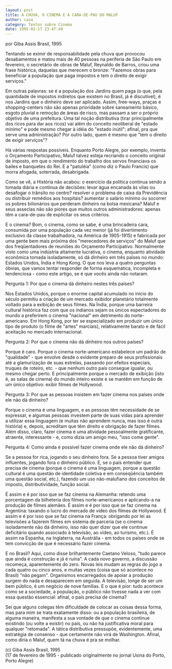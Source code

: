 ```yaml
---
layout: post
title: A CHUVA, O CINEMA E A CARA-DE-PAU DO MALUF
author: casa
category: Textos sobre Cinema
date: 1995-02-17 23:47:49
---
```

por Giba Assis Brasil, 1995

Tentando se eximir de responsabilidade pela chuva que provocou desabamentos e matou mais de 40 pessoas na periferia de São Paulo em fevereiro, o secretário de obras de Maluf, Reynaldo de Barros, criou uma frase histórica, daquelas que merecem o bronze: "Fazemos obras para beneficiar a população que paga impostos e tem o direito de exigir serviços."

Em outras palavras: se é a população dos Jardins quem paga (o que, pela quantidade de impostos indiretos que existem no Brasil, já é discutível), é nos Jardins que o dinheiro deve ser aplicado. Assim, free-ways, praças e shopping-centers não são apenas prioridade sobre saneamento básico, esgoto pluvial e remoção de áreas de risco, mas passam a ser o próprio objetivo de uma prefeitura. Uma tal noção distributiva (tirar principalmente dos ricos para dar aos ricos) vai além do conceito neoliberal de "estado mínimo" e pode mesmo chegar à idéia do "estado inútil": afinal, pra que serve uma administração? Por outro lado, quem é mesmo que "tem o direito de exigir serviços"?

Há várias respostas possíveis. Enquanto Porto Alegre, por exemplo, inventa o Orçamento Participativo, Maluf talvez esteja recriando o conceito original de imposto, em que o rendimento do trabalho dos servos financiava os bailes e banquetes do Rei. E a "patuléia" (como diz o Paulo Francis) que morra afogada, soterrada, desabrigada.

Como se vê, a História não acabou: o exercício da política continua sendo a tomada diária e contínua de decisões: levar água encanada às vilas ou desafogar o trânsito no centro? resolver o problema de caixa da Previdência ou distribuir remédios aos hospitais? aumentar o salário mínimo ou socorrer os pobres bilionários que perderam dinheiro na bolsa mexicana? Maluf e seus asseclas não são piores que muitos outros administradores: apenas têm a cara-de-pau de explicitar os seus critérios.

E o cinema? Bom, o cinema, como se sabe, é uma brincadeira cara, consumida por uma população cada vez menor (já foi divertimento exclusivo da classe trabalhadora, na América de 1905-1915) e fabricada por uma gente bem mais próxima dos "merecedores de serviços" do Maluf que dos freqüentadores de reuniões do Orçamento Participativo. Normalmente visto como uma indústria altamente lucrativa, o cinema, enquanto atividade econômica tomada isoladamente, só dá dinheiro em três países no mundo: Estados Unidos, Índia e Hong Kong. O que nos leva a quatro perguntas óbvias, que vamos tentar responder de forma esquemática, incompleta e tendenciosa - como este artigo, se é que vocês ainda não notaram.

Pergunta 1: Por que o cinema dá dinheiro nestes três países?

Nos Estados Unidos, porque o enorme capital acumulado no início do século permitiu a criação de um mercado exibidor planetário totalmente voltado para a exibição de seus filmes. Na Índia, porque uma barreira cultural histórica faz com que os indianos sejam os únicos espectadores do mundo a preferirem o cinema "nacional" em detrimento do norte-americano. Em Hong Kong, por ter se especializado em produzir um único tipo de produto (o filme de "artes" marciais), relativamente barato e de fácil aceitação no mercado internacional.

Pergunta 2: Por que o cinema não dá dinheiro nos outros países?

Porque é caro. Porque o cinema norte-americano estabelece um padrão de "qualidade" - que envolve desde o evidente preparo de seus profissionais até a glamurização de suas estrelas, passando por efeitos especiais, truques de roteiro, etc. - que nenhum outro país consegue igualar, ou mesmo chegar perto. E principalmente porque o mercado de exibição (isto é, as salas de cinema) do mundo inteiro existe e se mantêm em função de um único objetivo: exibir filmes de Hollywood.

Pergunta 3: Por que as pessoas insistem em fazer cinema nos países onde ele não dá dinheiro?

Porque o cinema é uma linguagem, e as pessoas têm necessidade de se expressar, e algumas pessoas investem parte de suas vidas para aprender a utilizar essa linguagem (e muitas não aprendem nunca, mas isso é outra história) e, depois, acreditam que têm direito e obrigação de fazer filmes. Além disso, claro, fazer cinema é uma atividade pessoalmente gratificante, atraente, interessante - e, como dizia um amigo meu, "isso come gente".

Pergunta 4: Como ainda é possível fazer cinema onde ele não dá dinheiro?

Se a pessoa for rica, jogando o seu dinheiro fora. Se a pessoa tiver amigos influentes, jogando fora o dinheiro público. E, se o país entender que precisa de cinema (porque o cinema é uma linguagem, porque a questão cultural é uma questão de identidade coletiva e em conseqüência também uma questão social, etc.), fazendo um uso não-malufiano dos conceitos de imposto, distributividade, função social.

É assim e é por isso que se faz cinema na Alemanha: retendo uma porcentagem da bilheteria dos filmes norte-americanos e aplicando-a na produção de filmes alemães. É assim e é por isso que se faz cinema na Argentina: taxando o lucro do mercado de vídeo dos filmes de Hollywood. É assim e é por isso que se faz cinema na França: obrigando por lei as televisões a fazerem filmes em sistema de parceria (se o cinema isoladamente não dá dinheiro, isso não quer dizer que ele continue deficitário quando associado à televisão, ao vídeo, ao turismo, etc.). É assim na Espanha, na Inglaterra, na Austrália - em todos os países onde se tem convicção de que é necessário fazer cinema.

E no Brasil? Aqui, como disse brilhantemente Caetano Veloso, "tudo parece que ainda é construção e já é ruína". A cada novo governo, a discussão recomeça, aparentemente do zero. Novas leis mudam as regras do jogo a cada quatro ou cinco anos, e muitas vezes (coisa que só acontece no Brasil) "não pegam". Organismos encarregados de apoiar a produção surgem do nada e desaparecem em seguida. A televisão, longe de ser um bem público, é um negócio de nove famílias. E o que é pior: tudo acontece como se a sociedade, a população, o público não tivesse nada a ver com essa questão essencial: afinal, o país precisa de cinema?

Sei que alguns colegas têm dificuldade de colocar as coisas dessa forma, mas para mim se trata exatamente disso: ou a população brasileira, de alguma maneira, manifesta a sua vontade de que o cinema continue existindo (ou volte a existir) no país, ou não há justificativa moral para qualquer "retomada". A tática distributiva pressupõe, evidentemente, uma estratégia de consenso - que certamente não virá de Washington. Afinal, como diria o Maluf, quem tá na chuva é pra se molhar.

(c) Giba Assis Brasil, 1995\
(17 de fevereiro de 1995 - publicado originalmente no jornal Usina do Porto, Porto Alegre)